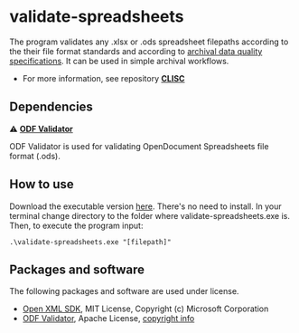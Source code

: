 # validate-spreadsheets
The program validates any .xlsx or .ods spreadsheet filepaths according to the their file format standards and according to [archival data quality specifications](https://github.com/Asbjoedt/CLISC/wiki/Archival-Data-Quality). It can be used in simple archival workflows.

* For more information, see repository **[CLISC](https://github.com/Asbjoedt/CLISC)**

## Dependencies
:warning: **[ODF Validator](https://odftoolkit.org/conformance/ODFValidator.html)**

ODF Validator is used for validating OpenDocument Spreadsheets file format (.ods).


## How to use
Download the executable version [here](https://github.com/Asbjoedt/validate-spreadsheets/releases). There's no need to install. In your terminal change directory to the folder where validate-spreadsheets.exe is. Then, to execute the program input:
```
.\validate-spreadsheets.exe "[filepath]"
```

## Packages and software
The following packages and software are used under license.
* [Open XML SDK](https://github.com/OfficeDev/Open-XML-SDK), MIT License, Copyright (c) Microsoft Corporation
* [ODF Validator](https://odftoolkit.org/conformance/ODFValidator.html), Apache License, [copyright info](https://github.com/tdf/odftoolkit/blob/master/NOTICE)
